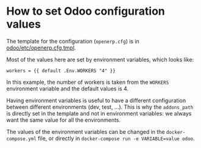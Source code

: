 # How to set Odoo configuration values

The template for the configuration (`openerp.cfg`) is in [odoo/etc/openerp.cfg.tmpl](../odoo/etc/openerp.cfg.tmpl).

Most of the values here are set by environment variables, which looks like:

```
workers = {{ default .Env.WORKERS "4" }}
```

In this example, the number of workers is taken from the `WORKERS` environment variable and the default values is 4.

Having environment variables is useful to have a different configuration between different environments (dev, test, ...). This is why the `addons_path` is directly set in the template and not in environment variables: we always want the same value for all the environments.

The values of the environment variables can be changed in the `docker-compose.yml` file, or directly in `docker-compose run -e VARIABLE=value odoo`.
